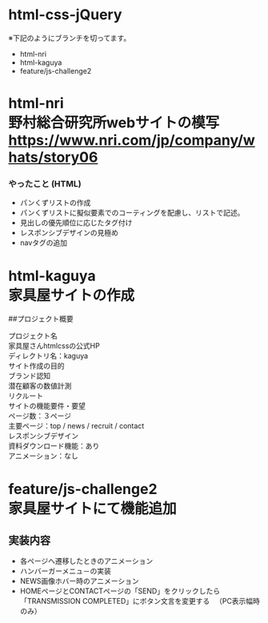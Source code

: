 # html-css-jQuery

※下記のようにブランチを切ってます。
- html-nri
- html-kaguya
- feature/js-challenge2

# html-nri<br>野村総合研究所webサイトの模写<br>https://www.nri.com/jp/company/whats/story06

### やったこと (HTML)
- パンくずリストの作成
- パンくずリストに擬似要素でのコーティングを配慮し、リストで記述。
- 見出しの優先順位に応じたタグ付け
- レスポンシブデザインの見極め
- navタグの追加

# html-kaguya<br>家具屋サイトの作成

##プロジェクト概要

プロジェクト名<br>
家具屋さんhtmlcssの公式HP<br>
ディレクトリ名：kaguya<br>
サイト作成の目的<br>
ブランド認知<br>
潜在顧客の数値計測<br>
リクルート<br>
サイトの機能要件・要望<br>
ページ数：３ページ<br>
主要ページ：top / news / recruit / contact<br>
レスポンシブデザイン<br>
資料ダウンロード機能：あり<br>
アニメーション：なし<br>

# feature/js-challenge2<br>家具屋サイトにて機能追加

## 実装内容
- 各ページへ遷移したときのアニメーション
- ハンバーガーメニュ－の実装
- NEWS画像ホバー時のアニメーション
- HOMEページとCONTACTページの「SEND」をクリックしたら「TRANSMISSION COMPLETED」にボタン文言を変更する
　（PC表示幅時のみ）
